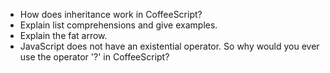 - How does inheritance work in CoffeeScript?
- Explain list comprehensions and give examples.
- Explain the fat arrow.
- JavaScript does not have an existential operator. So why would you ever use the operator '?' in CoffeeScript?
